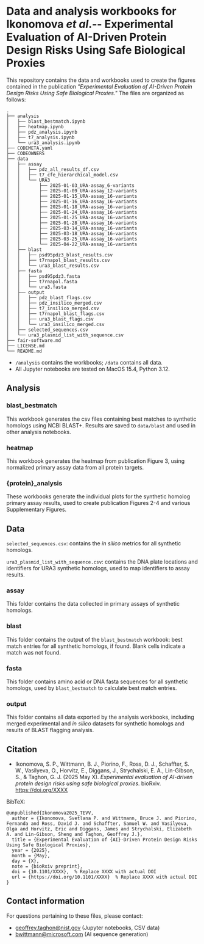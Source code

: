 # Data and analysis workbooks for Ikonomova *et al*.-- Experimental Evaluation of AI-Driven Protein Design Risks Using Safe Biological Proxies

This repository contains the data and workbooks used to create the figures contained in the publication *"Experimental Evaluation of AI-Driven Protein Design Risks Using Safe Biological Proxies."*
The files are organized as follows:
```
.
├── analysis
│   ├── blast_bestmatch.ipynb
│   ├── heatmap.ipynb
│   ├── pdz_analysis.ipynb
│   ├── t7_analysis.ipynb
│   └── ura3_analysis.ipynb
├── CODEMETA.yaml
├── CODEOWNERS
├── data
│   ├── assay
│   │   ├── pdz_all_results_df.csv
│   │   ├── t7_cfe_hierarchical_model.csv
│   │   └── URA3
│   │       ├── 2025-01-03_URA-assay_6-variants
│   │       ├── 2025-01-09_URA-assay_12-variants
│   │       ├── 2025-01-15_URA-assay_16-variants
│   │       ├── 2025-01-16_URA-assay_16-variants
│   │       ├── 2025-01-18_URA-assay_16-variants
│   │       ├── 2025-01-24_URA-assay_16-variants
│   │       ├── 2025-01-25_URA-assay_16-variants
│   │       ├── 2025-01-28_URA-assay_16-variants
│   │       ├── 2025-03-14_URA-assay_16-variants
│   │       ├── 2025-03-18_URA-assay_16-variants
│   │       ├── 2025-03-25_URA-assay_16-variants
│   │       └── 2025-04-22_URA-assay_16-variants
│   ├── blast
│   │   ├── psd95pdz3_blast_results.csv
│   │   ├── t7rnapol_blast_results.csv
│   │   └── ura3_blast_results.csv
│   ├── fasta
│   │   ├── psd95pdz3.fasta
│   │   ├── t7rnapol.fasta
│   │   └── ura3.fasta
│   ├── output
│   │   ├── pdz_blast_flags.csv
│   │   ├── pdz_insilico_merged.csv
│   │   ├── t7_insilico_merged.csv
│   │   ├── t7rnapol_blast_flags.csv
│   │   ├── ura3_blast_flags.csv
│   │   └── ura3_insilico_merged.csv
│   ├── selected_sequences.csv
│   └── ura3_plasmid_list_with_sequence.csv
├── fair-software.md
├── LICENSE.md
└── README.md
```

- `/analysis` contains the workbooks; `/data` contains all data.
- All Jupyter notebooks are tested on MacOS 15.4, Python 3.12.

## Analysis
### blast_bestmatch
This workbook generates the csv files containing best matches to synthetic homologs using NCBI BLAST+. Results are saved to `data/blast` and used in other analysis notebooks.

### heatmap
This workbook generates the heatmap from publication Figure 3, using normalized primary assay data from all protein targets.

### {protein}_analysis
These workbooks generate the individual plots for the synthetic homolog primary assay results, used to create publication Figures 2-4 and various Supplementary Figures.

## Data
`selected_sequences.csv`: contains the *in silico* metrics for all synthetic homologs.

`ura3_plasmid_list_with_sequence.csv`: contains the DNA plate locations and identifiers for URA3 synthetic homologs, used to map identifiers to assay results.
### assay
This folder contains the data collected in primary assays of synthetic homologs.
### blast
This folder contains the output of the `blast_bestmatch` workbook: best match entries for all synthetic homologs, if found. Blank cells indicate a match was not found.
### fasta
This folder contains amino acid or DNA fasta sequences for all synthetic homologs, used by `blast_bestmatch` to calculate best match entries.
### output
This folder contains all data exported by the analysis workbooks, including merged experimental and *in silico* datasets for synthetic homologs and results of BLAST flagging analysis.

## Citation
- Ikonomova, S. P., Wittmann, B. J., Piorino, F., Ross, D. J., Schaffter, S. W., Vasilyeva, O., Horvitz, E., Diggans, J., Strychalski, E. A., Lin-Gibson, S., & Taghon, G. J. (2025 May X). *Experimental evaluation of AI-driven protein design risks using safe biological proxies*. bioRxiv. https://doi.org/XXXX

BibTeX:
```
@unpublished{Ikonomova2025_TEVV,
  author = {Ikonomova, Svetlana P. and Wittmann, Bruce J. and Piorino, Fernanda and Ross, David J. and Schaffter, Samuel W. and Vasilyeva, Olga and Horvitz, Eric and Diggans, James and Strychalski, Elizabeth A. and Lin-Gibson, Sheng and Taghon, Geoffrey J.},
  title = {Experimental Evaluation of {AI}-Driven Protein Design Risks Using Safe Biological Proxies},
  year = {2025},
  month = {May},
  day = {X},
  note = {bioRxiv preprint},
  doi = {10.1101/XXXX},  % Replace XXXX with actual DOI
  url = {https://doi.org/10.1101/XXXX}  % Replace XXXX with actual DOI
}
```

## Contact information
For questions pertaining to these files, please contact:

- geoffrey.taghon@nist.gov (Jupyter notebooks, CSV data)
- bwittmann@microsoft.com (AI sequence generation)
